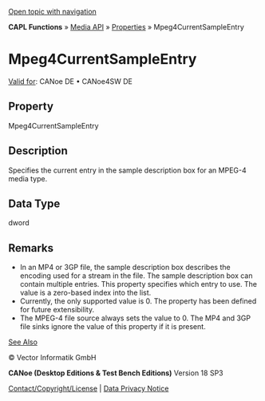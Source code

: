[Open topic with navigation](../../../../../CANoeDEFamily.htm#Topics/CAPLFunctions/Media/Properties/CAPLfunctionMpeg4CurrentSampleEntry.md)

**CAPL Functions** » [Media API](../CAPLfunctionsMediaOverview.md) » [Properties](../CAPLfunctionsMediaProperties.md) » Mpeg4CurrentSampleEntry

# Mpeg4CurrentSampleEntry

[Valid for](../../../Shared/FeatureAvailability.md):  CANoe DE • CANoe4SW DE

## Property

Mpeg4CurrentSampleEntry

## Description

Specifies the current entry in the sample description box for an MPEG-4 media type.

## Data Type

dword

## Remarks

- In an MP4 or 3GP file, the sample description box describes the encoding used for a stream in the file. The sample description box can contain multiple entries. This property specifies which entry to use. The value is a zero-based index into the list.
- Currently, the only supported value is 0. The property has been defined for future extensibility.
- The MPEG-4 file source always sets the value to 0. The MP4 and 3GP file sinks ignore the value of this property if it is present.

[See Also](javascript:void(0);)

© Vector Informatik GmbH

**CANoe (Desktop Editions & Test Bench Editions)** Version 18 SP3

[Contact/Copyright/License](../../../Shared/ContactCopyrightLicense.md) | [Data Privacy Notice](https://www.vector.com/int/en/company/get-info/privacy-policy/)